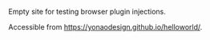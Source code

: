 Empty site for testing browser plugin injections.

Accessible from https://yonaodesign.github.io/helloworld/.
